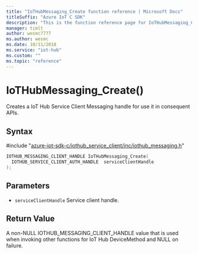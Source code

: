 ```yaml
---                             
title: "IoTHubMessaging_Create function reference | Microsoft Docs" 
titleSuffix: "Azure IoT C SDK"            
description: "This is the function reference page for IoTHubMessaging_Create() in the Azure IoT C SDK. This SDK is used with the Azure IoT Hub and Azure IoT Hub Device Provisioning Service"            
manager: timlt                 
author: wesmc7777              
ms.author: wesmc               
ms.date: 10/11/2018                    
ms.service: "iot-hub"             
ms.custom: ""                
ms.topic: "reference"        
---                            
```


# IoTHubMessaging_Create()

Creates a IoT Hub Service Client Messaging handle for use it in consequent APIs.

## Syntax

\#include "[azure-iot-sdk-c/iothub_service_client/inc/iothub_messaging.h](../iothub-messaging-h.md)"  
```C
IOTHUB_MESSAGING_CLIENT_HANDLE IoTHubMessaging_Create(
  IOTHUB_SERVICE_CLIENT_AUTH_HANDLE  serviceClientHandle
);
```

## Parameters
* `serviceClientHandle` Service client handle.

## Return Value
A non-NULL IOTHUB_MESSAGING_CLIENT_HANDLE value that is used when invoking other functions for IoT Hub DeviceMethod and NULL on failure.

